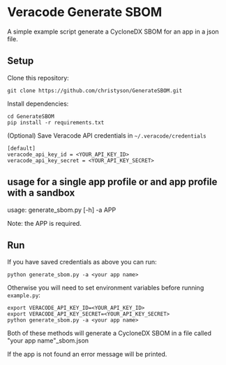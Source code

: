 # Veracode Generate SBOM

A simple example script generate a CycloneDX SBOM for an app in a json file.

## Setup

Clone this repository:

    git clone https://github.com/christyson/GenerateSBOM.git

Install dependencies:

    cd GenerateSBOM
    pip install -r requirements.txt

(Optional) Save Veracode API credentials in `~/.veracode/credentials`

    [default]
    veracode_api_key_id = <YOUR_API_KEY_ID>
    veracode_api_key_secret = <YOUR_API_KEY_SECRET>

## usage for a single app profile or and app profile with a sandbox

usage: generate_sbom.py [-h] -a APP

Note: the APP is required.  

## Run

If you have saved credentials as above you can run:

    python generate_sbom.py -a <your app name>

Otherwise you will need to set environment variables before running `example.py`:

    export VERACODE_API_KEY_ID=<YOUR_API_KEY_ID>
    export VERACODE_API_KEY_SECRET=<YOUR_API_KEY_SECRET>
    python generate_sbom.py -a <your app name>

Both of these methods will generate a CycloneDX SBOM in a file called "your app name"_sbom.json

If the app is not found an error message will be printed.
